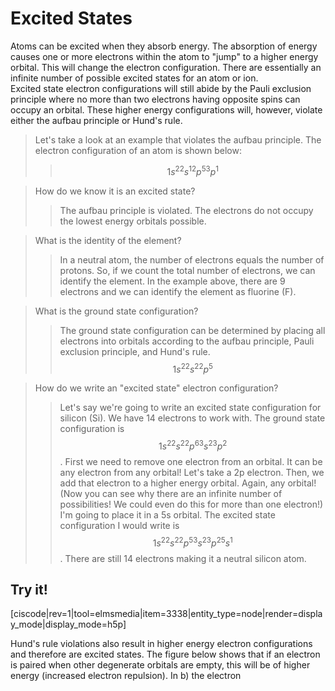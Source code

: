 # Excited States

Atoms can be excited when they absorb energy.  The absorption of energy causes one or more electrons within the atom to "jump" to a higher energy orbital.  This will change the electron configuration.  There are essentially an infinite number of possible excited states for an atom or ion.  
Excited state electron configurations will still abide by the Pauli exclusion principle where no more than two electrons having opposite spins can occupy an orbital.
These higher energy configurations will, however, violate either the aufbau principle or Hund's rule.



>Let's take a look at an example that violates the aufbau principle.  The electron configuration of an atom is shown below:
>> $$1s^22s^12p^53p^1$$

>How do we know it is an excited state? 
> >The aufbau principle is violated.  The electrons do not occupy the lowest energy orbitals possible.

>What is the identity of the element?
>> In a neutral atom, the number of electrons equals the number of protons.  So, if we count the total number of electrons, we can identify the element.  In the example above, there are 9 electrons and we can identify the element as fluorine (F).

>What is the ground state configuration?
>> The ground state configuration can be determined by placing all electrons into orbitals according to the aufbau principle, Pauli exclusion principle, and Hund's rule.
$$1s^22s^22p^5$$


> How do we write an "excited state" electron configuration?
>>Let's say we're going to write an excited state configuration for silicon (Si).  We have 14 electrons to work with.  The ground state configuration is $$1s^22s^22p^63s^23p^2$$.  First we need to remove one electron from an orbital.  It can be any electron from any orbital!  Let's take a 2p electron.  Then, we add that electron to a higher energy orbital.  Again, any orbital! (Now you can see why there are an infinite number of possibilities! We could even do this for more than one electron!)  I'm going to place it in a 5s orbital.  The excited state configuration I would write is $$1s^22s^22p^53s^23p^25s^1$$.  There are still 14 electrons making it a neutral silicon atom.

## Try it!
[ciscode|rev=1|tool=elmsmedia|item=3338|entity_type=node|render=display_mode|display_mode=h5p]





Hund's rule violations also result in higher energy electron configurations and therefore are excited states.  The figure below shows that if an electron is paired when other degenerate orbitals are empty, this will be of higher energy (increased electron repulsion).  In b) the electron 